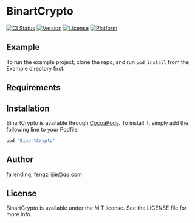 # BinartCrypto

[![CI Status](https://img.shields.io/travis/fallending/BinartCrypto.svg?style=flat)](https://travis-ci.org/fallending/BinartCrypto)
[![Version](https://img.shields.io/cocoapods/v/BinartCrypto.svg?style=flat)](https://cocoapods.org/pods/BinartCrypto)
[![License](https://img.shields.io/cocoapods/l/BinartCrypto.svg?style=flat)](https://cocoapods.org/pods/BinartCrypto)
[![Platform](https://img.shields.io/cocoapods/p/BinartCrypto.svg?style=flat)](https://cocoapods.org/pods/BinartCrypto)

## Example

To run the example project, clone the repo, and run `pod install` from the Example directory first.

## Requirements

## Installation

BinartCrypto is available through [CocoaPods](https://cocoapods.org). To install
it, simply add the following line to your Podfile:

```ruby
pod 'BinartCrypto'
```

## Author

fallending, fengzilijie@qq.com

## License

BinartCrypto is available under the MIT license. See the LICENSE file for more info.
